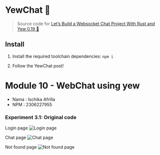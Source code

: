 # YewChat 💬

> Source code for [Let’s Build a Websocket Chat Project With Rust and Yew 0.19 🦀](https://fsjohnny.medium.com/lets-build-a-websockets-project-with-rust-and-yew-0-19-60720367399f)

## Install

1. Install the required toolchain dependencies:
   ```npm i```

2. Follow the YewChat post!

# Module 10 - WebChat using yew
* Nama : Ischika Afrilla
* NPM : 2306227955

### Experiment 3.1: Original code
Login page
![Login page](images/Screenshot%20(1087).png)

Chat page
![Chat page](images/Screenshot%20(1089).png)

Not found page
![Not found page](images/Screenshot%20(1092).png)
